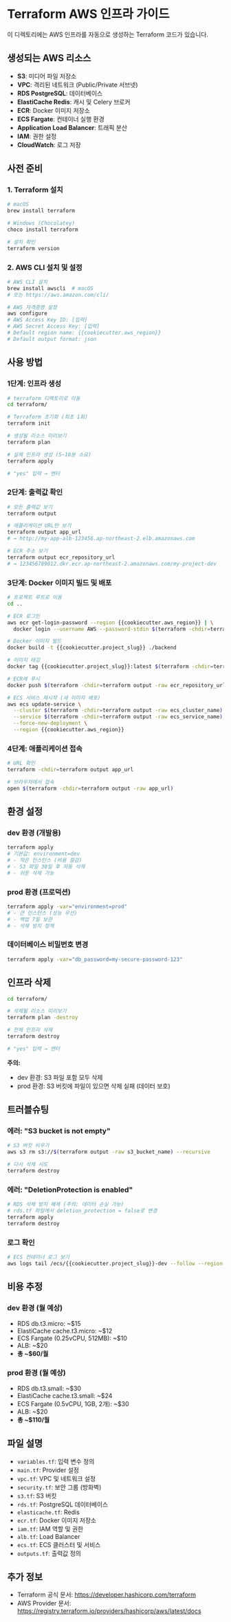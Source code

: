 # Terraform AWS 인프라 가이드

이 디렉토리에는 AWS 인프라를 자동으로 생성하는 Terraform 코드가 있습니다.

## 생성되는 AWS 리소스

- **S3**: 미디어 파일 저장소
- **VPC**: 격리된 네트워크 (Public/Private 서브넷)
- **RDS PostgreSQL**: 데이터베이스
- **ElastiCache Redis**: 캐시 및 Celery 브로커
- **ECR**: Docker 이미지 저장소
- **ECS Fargate**: 컨테이너 실행 환경
- **Application Load Balancer**: 트래픽 분산
- **IAM**: 권한 설정
- **CloudWatch**: 로그 저장

## 사전 준비

### 1. Terraform 설치
```bash
# macOS
brew install terraform

# Windows (Chocolatey)
choco install terraform

# 설치 확인
terraform version
```

### 2. AWS CLI 설치 및 설정
```bash
# AWS CLI 설치
brew install awscli  # macOS
# 또는 https://aws.amazon.com/cli/

# AWS 자격증명 설정
aws configure
# AWS Access Key ID: [입력]
# AWS Secret Access Key: [입력]
# Default region name: {{cookiecutter.aws_region}}
# Default output format: json
```

## 사용 방법

### 1단계: 인프라 생성

```bash
# terraform 디렉토리로 이동
cd terraform/

# Terraform 초기화 (최초 1회)
terraform init

# 생성될 리소스 미리보기
terraform plan

# 실제 인프라 생성 (5~10분 소요)
terraform apply

# "yes" 입력 → 엔터
```

### 2단계: 출력값 확인

```bash
# 모든 출력값 보기
terraform output

# 애플리케이션 URL만 보기
terraform output app_url
# → http://my-app-alb-123456.ap-northeast-2.elb.amazonaws.com

# ECR 주소 보기
terraform output ecr_repository_url
# → 123456789012.dkr.ecr.ap-northeast-2.amazonaws.com/my-project-dev
```

### 3단계: Docker 이미지 빌드 및 배포

```bash
# 프로젝트 루트로 이동
cd ..

# ECR 로그인
aws ecr get-login-password --region {{cookiecutter.aws_region}} | \
  docker login --username AWS --password-stdin $(terraform -chdir=terraform output -raw ecr_repository_url | cut -d'/' -f1)

# Docker 이미지 빌드
docker build -t {{cookiecutter.project_slug}} ./backend

# 이미지 태깅
docker tag {{cookiecutter.project_slug}}:latest $(terraform -chdir=terraform output -raw ecr_repository_url):latest

# ECR에 푸시
docker push $(terraform -chdir=terraform output -raw ecr_repository_url):latest

# ECS 서비스 재시작 (새 이미지 배포)
aws ecs update-service \
  --cluster $(terraform -chdir=terraform output -raw ecs_cluster_name) \
  --service $(terraform -chdir=terraform output -raw ecs_service_name) \
  --force-new-deployment \
  --region {{cookiecutter.aws_region}}
```

### 4단계: 애플리케이션 접속

```bash
# URL 확인
terraform -chdir=terraform output app_url

# 브라우저에서 접속
open $(terraform -chdir=terraform output -raw app_url)
```

## 환경 설정

### dev 환경 (개발용)
```bash
terraform apply
# 기본값: environment=dev
# - 작은 인스턴스 (비용 절감)
# - S3 파일 30일 후 자동 삭제
# - 쉬운 삭제 가능
```

### prod 환경 (프로덕션)
```bash
terraform apply -var="environment=prod"
# - 큰 인스턴스 (성능 우선)
# - 백업 7일 보관
# - 삭제 방지 정책
```

### 데이터베이스 비밀번호 변경
```bash
terraform apply -var="db_password=my-secure-password-123"
```

## 인프라 삭제

```bash
cd terraform/

# 삭제될 리소스 미리보기
terraform plan -destroy

# 전체 인프라 삭제
terraform destroy

# "yes" 입력 → 엔터
```

**주의:**
- dev 환경: S3 파일 포함 모두 삭제
- prod 환경: S3 버킷에 파일이 있으면 삭제 실패 (데이터 보호)

## 트러블슈팅

### 에러: "S3 bucket is not empty"
```bash
# S3 버킷 비우기
aws s3 rm s3://$(terraform output -raw s3_bucket_name) --recursive

# 다시 삭제 시도
terraform destroy
```

### 에러: "DeletionProtection is enabled"
```bash
# RDS 삭제 방지 해제 (주의: 데이터 손실 가능)
# rds.tf 파일에서 deletion_protection = false로 변경
terraform apply
terraform destroy
```

### 로그 확인
```bash
# ECS 컨테이너 로그 보기
aws logs tail /ecs/{{cookiecutter.project_slug}}-dev --follow --region {{cookiecutter.aws_region}}
```

## 비용 추정

### dev 환경 (월 예상)
- RDS db.t3.micro: ~$15
- ElastiCache cache.t3.micro: ~$12
- ECS Fargate (0.25vCPU, 512MB): ~$10
- ALB: ~$20
- **총 ~$60/월**

### prod 환경 (월 예상)
- RDS db.t3.small: ~$30
- ElastiCache cache.t3.small: ~$24
- ECS Fargate (0.5vCPU, 1GB, 2개): ~$30
- ALB: ~$20
- **총 ~$110/월**

## 파일 설명

- `variables.tf`: 입력 변수 정의
- `main.tf`: Provider 설정
- `vpc.tf`: VPC 및 네트워크 설정
- `security.tf`: 보안 그룹 (방화벽)
- `s3.tf`: S3 버킷
- `rds.tf`: PostgreSQL 데이터베이스
- `elasticache.tf`: Redis
- `ecr.tf`: Docker 이미지 저장소
- `iam.tf`: IAM 역할 및 권한
- `alb.tf`: Load Balancer
- `ecs.tf`: ECS 클러스터 및 서비스
- `outputs.tf`: 출력값 정의

## 추가 정보

- Terraform 공식 문서: https://developer.hashicorp.com/terraform
- AWS Provider 문서: https://registry.terraform.io/providers/hashicorp/aws/latest/docs
